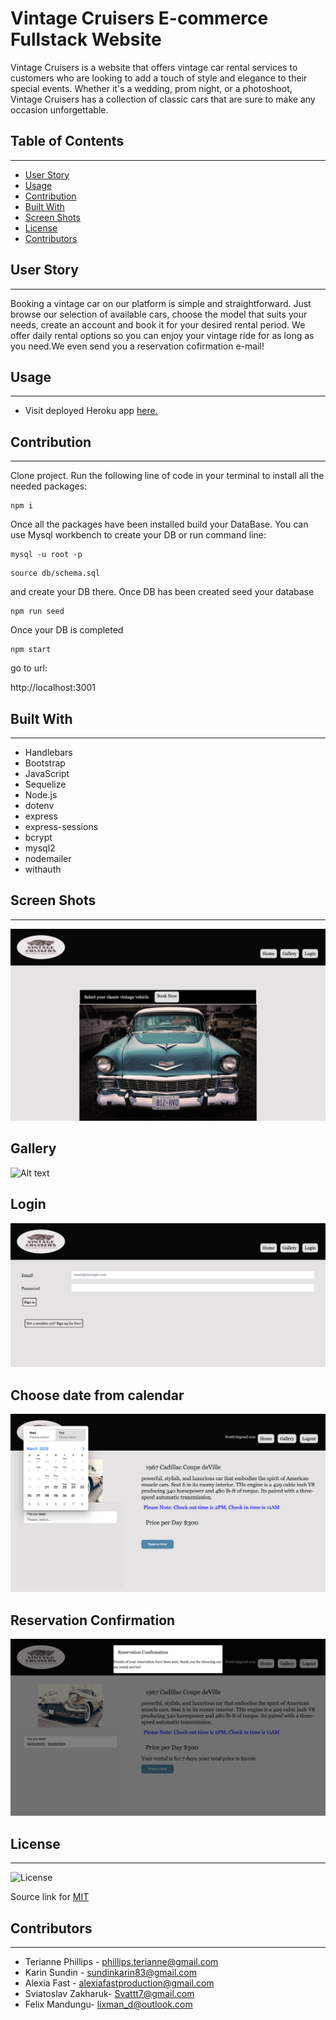 # Vintage Cruisers E-commerce Fullstack Website

Vintage Cruisers is a website that offers vintage car rental services to customers who are looking to add a touch of style and elegance to their special events. Whether it's a wedding, prom night, or a photoshoot, Vintage Cruisers has a collection of classic cars that are sure to make any occasion unforgettable.

## Table of Contents
***

  * [User Story](#user-story)
  * [Usage](#usage)
  * [Contribution](#contribution)
  * [Built With](#built-with)
  * [Screen Shots](#screen-shots)
  * [License](#license)
  * [Contributors](#contributors)

## User Story
***

Booking a vintage car on our platform is simple and straightforward. Just browse our selection of available cars, choose the model that suits your needs, create an account and book it for your desired rental period. We offer daily rental options so you can enjoy your vintage ride for as long as you need.We even send you a reservation cofirmation e-mail! 

## Usage
***
* Visit deployed Heroku app [here.](https:/herokuapp.com/)


## Contribution
***
Clone project.
Run the following line of code in your terminal to install all the needed packages: 
```
npm i
```
Once all the packages have been installed build your DataBase. You can use Mysql workbench to create your DB or run command line:
```
mysql -u root -p
```
```
source db/schema.sql
```
and create your DB there. Once DB has been created seed your database
```
npm run seed
```
Once your DB is completed
```
npm start 
```
go to url:

http://localhost:3001

## Built With
***
- Handlebars
- Bootstrap
- JavaScript
- Sequelize
- Node.js
- dotenv
- express
- express-sessions
- bcrypt
- mysql2
- nodemailer
- withauth

 ## Screen Shots
***
![Alt text](images/screen1.png)
## Gallery
![Alt text](images/screen2.png)
## Login
![Alt text](images/screen3.png)
## Choose date from calendar
![Alt text](images/screen4.png)
## Reservation Confirmation
![Alt text](images/screen5.png)
 
## License
***
![License](https://img.shields.io/badge/License-MIT-yellow.svg)

Source link for [MIT](https://opensource.org/licenses/MIT)

## Contributors
***
- Terianne Phillips - phillips.terianne@gmail.com
- Karin Sundin - sundinkarin83@gmail.com
- Alexia Fast - alexiafastproduction@gmail.com
- Sviatoslav Zakharuk- Svattt7@gmail.com
- Felix Mandungu- lixman_d@outlook.com